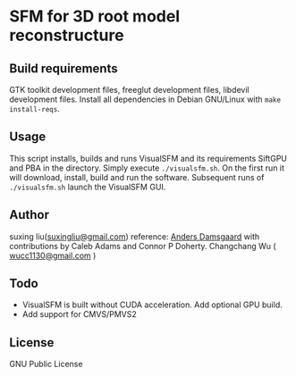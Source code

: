 # SFM for 3D root model reconstructure 

## Build requirements
GTK toolkit development files, freeglut development files, libdevil development
files. Install all dependencies in Debian GNU/Linux with `make install-reqs`.

## Usage
This script installs, builds and runs VisualSFM and its requirements SiftGPU
and PBA in the directory. Simply execute `./visualsfm.sh`. On the first run it
will download, install, build and run the software. Subsequent runs of 
`./visualsfm.sh` launch the VisualSFM GUI.

## Author
suxing liu(suxingliu@gmail.com)
reference:
[Anders Damsgaard](mailto:adamsgaard@ucsd.edu) with contributions by Caleb Adams 
and Connor P Doherty.
Changchang Wu ( wucc1130@gmail.com ) 

## Todo
- VisualSFM is built without CUDA acceleration. Add optional GPU build.
- Add support for CMVS/PMVS2

## License
GNU Public License
